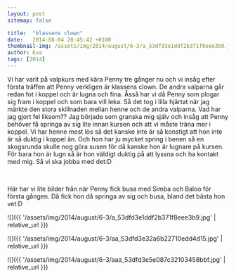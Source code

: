 ```yaml
---
layout: post
sitemap: false

title:  "klassens clown"
date:   2014-08-04 20:45:42 +0100
thumbnail-img: /assets/img/2014/august/6-3/a_53dfd3e1ddf2b371f8eee3b9.jpg
author: Eva
tags: [2014]
---
```


Vi har varit på valpkurs med kära Penny tre gånger nu och vi insåg efter första träffen att Penny verkligen är klassens clown. De andra valparna går redan fot i koppel och är lugna och fina. Åsså har vi då Penny som plogar sig fram i koppel och som bara vill leka. Så det tog i lilla hjärtat när jag märkte den stora skillnaden mellan henne och de andra valparna. Vad har jag gjort fel liksom?? Jag började som granska mig själv och insåg att Penny behöver få springa av sig lite innan kursen och att vi måste träna mer i koppel. Vi har henne mest lös så det kanske inte är så konstigt att hon inte är så duktig i koppel än. Och hon har ju mycket spring i benen så en skogsrunda skulle nog göra susen för då kanske hon är lugnare på kursen. För bara hon är lugn så är hon väldigt duktig på att lyssna och ha kontakt med mig. Så vi ska jobba med det:D




 




Här har vi lite bilder från när Penny fick busa med Simba och Baloo för första gången. Då fick hon då springa av sig och busa, bland det bästa hon vet:D

![]({{ '/assets/img/2014/august/6-3/a_53dfd3e1ddf2b371f8eee3b9.jpg'  | relative_url }})

![]({{ '/assets/img/2014/august/6-3/aa_53dfd3e32a6b22710edd4d15.jpg'  | relative_url }})

![]({{ '/assets/img/2014/august/6-3/aaa_53dfd3e5e087c32103458bbf.jpg'  | relative_url }})

